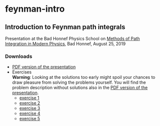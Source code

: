 # feynman-intro
## Introduction to Feynman path integrals

Presentation at the Bad Honnef Physics School on [Methods of Path Integration in Modern Physics](https://www.dpg-physik.de/veranstaltungen/2019/bad-honnef-physics-school-methods-of-path-integration-in-modern-physics), Bad Honnef, August 25, 2019

### Downloads
* [PDF version of the presentation](https://github.com/gertingold/feynman-intro/raw/master/presentation/feynman-intro.pdf)
* Exercises    
  **Warning**: Looking at the solutions too early might spoil your chances to draw pleasure from
  solving the problems yourself. You will find the problem description without solutions
  also in the [PDF version of the presentation](https://github.com/gertingold/feynman-intro/raw/master/presentation/feynman-intro.pdf).
  * [exercise 1](https://github.com/gertingold/feynman-intro/raw/master/exercises/exercise_1.pdf)
  * [exercise 2](https://github.com/gertingold/feynman-intro/raw/master/exercises/exercise_2.pdf)
  * [exercise 3](https://github.com/gertingold/feynman-intro/raw/master/exercises/exercise_3.pdf)
  * [exercise 4](https://github.com/gertingold/feynman-intro/raw/master/exercises/exercise_4.pdf)
  * [exercise 5](https://github.com/gertingold/feynman-intro/raw/master/exercises/exercise_5.pdf)
